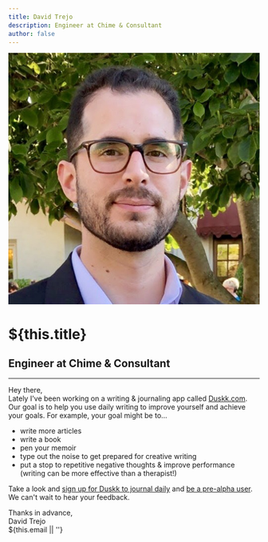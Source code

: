 ```yaml
---
title: David Trejo
description: Engineer at Chime & Consultant
author: false
---
```

<div class="tc">
  <div class="flex items-center justify-center">
    <img
      src="/images/dtrejo.jpg"
      alt="hero"
      class="w4 h4 br-100"
    >
    <h1 class="ma0 ml3 f3 fw4" style="color: inherit">${this.title}</h1>
  </div>
  <h2 class="f2 fw4">Engineer at Chime <span class="amp">&</span> Consultant</h2>
</div>

<hr />

Hey there,  
Lately I've been working on a writing & journaling app called [Duskk.com][duskk]. Our goal is to help you use daily writing to improve yourself and achieve your goals. For example, your goal might be to...

- write more articles
- write a book
- pen your memoir
- type out the noise to get prepared for creative writing
- put a stop to repetitive negative thoughts & improve performance (writing can be more effective than a therapist!)

Take a look and [sign up for Duskk to journal daily][duskk] and [be a pre-alpha user][duskk]. We can't wait to hear your feedback.

[duskk]: https://duskk.com

Thanks in advance,  
<span class="serif i">David Trejo</span><br/>
${this.email || ''}
